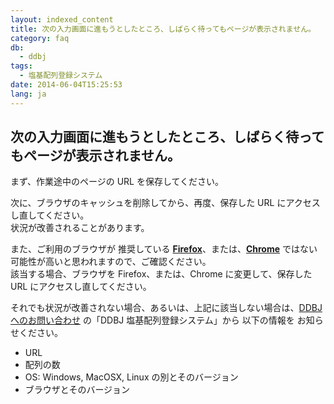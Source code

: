 ```yaml
---
layout: indexed_content
title: 次の入力画面に進もうとしたところ、しばらく待ってもページが表示されません。
category: faq
db:
  - ddbj
tags: 
  - 塩基配列登録システム
date: 2014-06-04T15:25:53
lang: ja
---
```


## 次の入力画面に進もうとしたところ、しばらく待ってもページが表示されません。

<p>まず、作業途中のページの URL を保存してください。</p>
<p>次に、ブラウザのキャッシュを削除してから、再度、保存した URL にアクセスし直してください。<br>状況が改善されることがあります。</p>
<!-- Nucleotide Sequence Submission System -->
<p>また、ご利用のブラウザが 推奨している <strong><a href="http://www.mozilla.jp/firefox/download/all/">Firefox</a></strong>、または、<strong><a href="http://www.google.com/chrome">Chrome</a></strong> ではない可能性が高いと思われますので、ご確認ください。<br>該当する場合、ブラウザを Firefox、または、Chrome に変更して、保存した URL にアクセスし直してください。</p>
<p>それでも状況が改善されない場合、あるいは、上記に該当しない場合は、<a href="/contact.html#to-ddbj">DDBJへのお問い合わせ</a> の「DDBJ 塩基配列登録システム」から 以下の情報を お知らせください。</p>
<ul>
  <li>URL</li>
  <li>配列の数</li>
  <li>OS: Windows, MacOSX, Linux の別とそのバージョン</li>
  <li>ブラウザとそのバージョン</li>
</ul>

